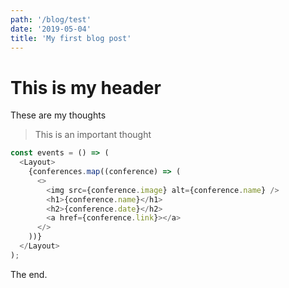 ```yaml
---
path: '/blog/test'
date: '2019-05-04'
title: 'My first blog post'
---
```


# This is my header

These are my thoughts

> This is an important thought

```js
const events = () => (
  <Layout>
    {conferences.map((conference) => (
      <>
        <img src={conference.image} alt={conference.name} />
        <h1>{conference.name}</h1>
        <h2>{conference.date}</h2>
        <a href={conference.link}></a>
      </>
    ))}
  </Layout>
);
```

The end.

